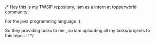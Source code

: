 /*
Hey this is my TWSIP repository,
iam as a intern at topperworld community!

For the java programming language :).

So they providing tasks to me , 
so iam uploading all my tasks/projects
to this repo...!!
*/

